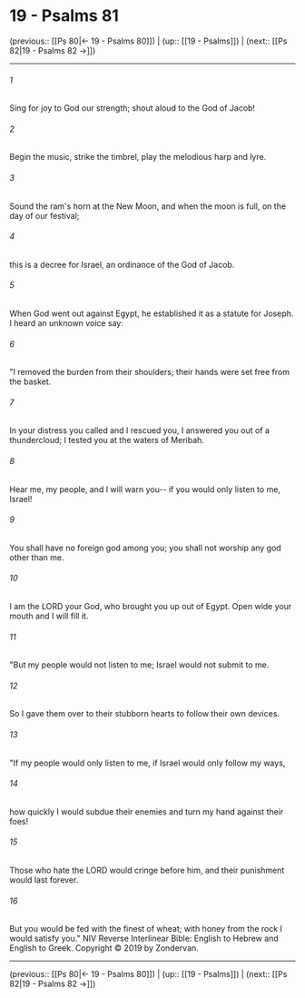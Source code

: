 # 19 - Psalms 81

(previous:: [[Ps 80|← 19 - Psalms 80]]) | (up:: [[19 - Psalms]]) | (next:: [[Ps 82|19 - Psalms 82 →]])

***


###### 1 
Sing for joy to God our strength; shout aloud to the God of Jacob! 

###### 2 
Begin the music, strike the timbrel, play the melodious harp and lyre. 

###### 3 
Sound the ram's horn at the New Moon, and when the moon is full, on the day of our festival; 

###### 4 
this is a decree for Israel, an ordinance of the God of Jacob. 

###### 5 
When God went out against Egypt, he established it as a statute for Joseph. I heard an unknown voice say: 

###### 6 
"I removed the burden from their shoulders; their hands were set free from the basket. 

###### 7 
In your distress you called and I rescued you, I answered you out of a thundercloud; I tested you at the waters of Meribah. 

###### 8 
Hear me, my people, and I will warn you-- if you would only listen to me, Israel! 

###### 9 
You shall have no foreign god among you; you shall not worship any god other than me. 

###### 10 
I am the LORD your God, who brought you up out of Egypt. Open wide your mouth and I will fill it. 

###### 11 
"But my people would not listen to me; Israel would not submit to me. 

###### 12 
So I gave them over to their stubborn hearts to follow their own devices. 

###### 13 
"If my people would only listen to me, if Israel would only follow my ways, 

###### 14 
how quickly I would subdue their enemies and turn my hand against their foes! 

###### 15 
Those who hate the LORD would cringe before him, and their punishment would last forever. 

###### 16 
But you would be fed with the finest of wheat; with honey from the rock I would satisfy you." NIV Reverse Interlinear Bible: English to Hebrew and English to Greek. Copyright © 2019 by Zondervan.

***

(previous:: [[Ps 80|← 19 - Psalms 80]]) | (up:: [[19 - Psalms]]) | (next:: [[Ps 82|19 - Psalms 82 →]])
